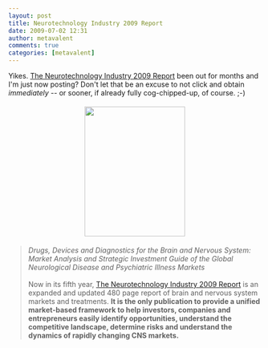```yaml
---
layout: post
title: Neurotechnology Industry 2009 Report
date: 2009-07-02 12:31
author: metavalent
comments: true
categories: [metavalent]
---
```

<p>Yikes. <a href="http://www.neuroinsights.com/marketreports/marketreport2009.html">The Neurotechnology Industry 2009 Report</a> been out for months and I'm just now posting? Don't let that be an excuse to not click and obtain <em>immediately -- </em>or sooner, if already fully cog-chipped-up, of course. ;-) </p>
<p align="center"><a href="http://www.neuroinsights.com/marketreports/marketreport2009.html"><img height="259" border="0"loading="lazy" width="200" style="margin:5px;" alt="" src="http://metavalent.com/assets/images/2009_NIR_CoverShot_B_200.jpg" /></a></p>
<blockquote>
    <p><em>Drugs, Devices and Diagnostics for the Brain and Nervous System: Market Analysis and Strategic Investment Guide of the Global Neurological Disease and Psychiatric Illness Markets</em><br /><br />Now in its fifth year, <a href="http://www.neuroinsights.com/marketreports/marketreport2009.html">The Neurotechnology Industry 2009 Report</a> is an expanded and updated 480 page report of brain and nervous system markets and treatments. <strong>It is the only publication to provide a unified market-based framework to help investors, companies and entrepreneurs easily identify opportunities, understand the competitive landscape, determine risks and understand the dynamics of rapidly changing CNS markets.</strong></p>
</blockquote>

